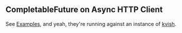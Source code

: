 ## CompletableFuture on Async HTTP Client

See [Examples](https://github.com/alinpopa/ahcj8/blob/master/src/main/java/ahcj8/Example.java), and yeah, they're running against an instance of [kvish](https://github.com/alinpopa/kvish).
